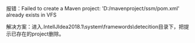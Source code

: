 报错：Failed to create a Maven project: 'D:/mavenproject/ssm/pom.xml' already exists in VFS



解决方案：进入.IntellJIdea2018.1\system\framewords\detecition目录下，把提示已存在的project删除。